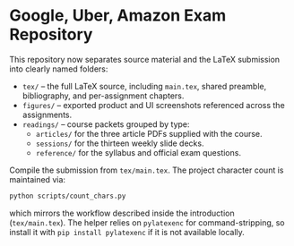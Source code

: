 # Google, Uber, Amazon Exam Repository

This repository now separates source material and the LaTeX submission into clearly named folders:

- `tex/` – the full LaTeX source, including `main.tex`, shared preamble, bibliography, and per-assignment chapters.
- `figures/` – exported product and UI screenshots referenced across the assignments.
- `readings/` – course packets grouped by type:
  - `articles/` for the three article PDFs supplied with the course.
  - `sessions/` for the thirteen weekly slide decks.
  - `reference/` for the syllabus and official exam questions.

Compile the submission from `tex/main.tex`. The project character count is maintained via:

```bash
python scripts/count_chars.py
```

which mirrors the workflow described inside the introduction (`tex/main.tex`). The helper relies on `pylatexenc` for command-stripping, so install it with `pip install pylatexenc` if it is not available locally.
